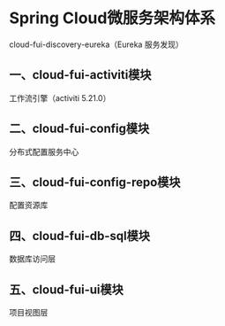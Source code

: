 # Spring Cloud微服务架构体系
cloud-fui-discovery-eureka（Eureka 服务发现）
## 一、cloud-fui-activiti模块
工作流引擎（activiti 5.21.0）
## 二、cloud-fui-config模块
分布式配置服务中心
## 三、cloud-fui-config-repo模块
配置资源库
## 四、cloud-fui-db-sql模块
数据库访问层
## 五、cloud-fui-ui模块
项目视图层